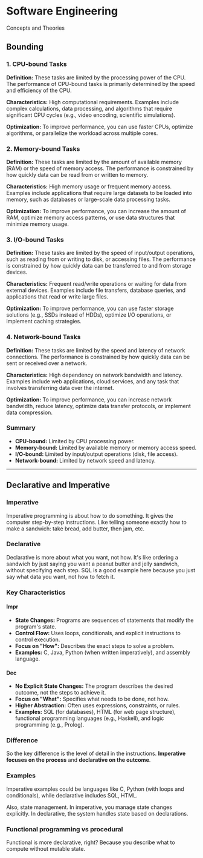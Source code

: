 # Software Engineering

Concepts and Theories

## Bounding

### 1. CPU-bound Tasks

**Definition:** These tasks are limited by the processing power of the CPU. The performance of CPU-bound tasks is primarily determined by the speed and efficiency of the CPU.

**Characteristics:** High computational requirements.
Examples include complex calculations, data processing, and algorithms that require significant CPU cycles (e.g., video encoding, scientific simulations).

**Optimization:** To improve performance, you can use faster CPUs, optimize algorithms, or parallelize the workload across multiple cores.

### 2. Memory-bound Tasks

**Definition:** These tasks are limited by the amount of available memory (RAM) or the speed of memory access. The performance is constrained by how quickly data can be read from or written to memory.

**Characteristics:**
High memory usage or frequent memory access.
Examples include applications that require large datasets to be loaded into memory, such as databases or large-scale data processing tasks.

**Optimization:** To improve performance, you can increase the amount of RAM, optimize memory access patterns, or use data structures that minimize memory usage.

### 3. I/O-bound Tasks

**Definition:** These tasks are limited by the speed of input/output operations, such as reading from or writing to disk, or accessing files. The performance is constrained by how quickly data can be transferred to and from storage devices.

**Characteristics:** Frequent read/write operations or waiting for data from external devices.
Examples include file transfers, database queries, and applications that read or write large files.

**Optimization:** To improve performance, you can use faster storage solutions (e.g., SSDs instead of HDDs), optimize I/O operations, or implement caching strategies.

### 4. Network-bound Tasks

**Definition:** These tasks are limited by the speed and latency of network connections. The performance is constrained by how quickly data can be sent or received over a network.

**Characteristics:** High dependency on network bandwidth and latency.
Examples include web applications, cloud services, and any task that involves transferring data over the internet.

**Optimization:** To improve performance, you can increase network bandwidth, reduce latency, optimize data transfer protocols, or implement data compression.

### Summary

- **CPU-bound:** Limited by CPU processing power.
- **Memory-bound:** Limited by available memory or memory access speed.
- **I/O-bound:** Limited by input/output operations (disk, file access).
- **Network-bound:** Limited by network speed and latency.

---

## Declarative and Imperative

### Imperative

Imperative programming is about how to do something. It gives the computer step-by-step instructions. Like telling someone exactly how to make a sandwich: take bread, add butter, then jam, etc.

### Declarative

Declarative is more about what you want, not how. It's like ordering a sandwich by just saying you want a peanut butter and jelly sandwich, without specifying each step. SQL is a good example here because you just say what data you want, not how to fetch it.

### Key Characteristics

#### Impr

- **State Changes:** Programs are sequences of statements that modify the program's state.
- **Control Flow:** Uses loops, conditionals, and explicit instructions to control execution.
- **Focus on "How":** Describes the exact steps to solve a problem.
- **Examples:** C, Java, Python (when written imperatively), and assembly language.

#### Dec

- **No Explicit State Changes:** The program describes the desired outcome, not the steps to achieve it.
- **Focus on "What":** Specifies what needs to be done, not how.
- **Higher Abstraction:** Often uses expressions, constraints, or rules.
- **Examples:** SQL (for databases), HTML (for web page structure), functional programming languages (e.g., Haskell), and logic programming (e.g., Prolog).

### Difference

So the key difference is the level of detail in the instructions. **Imperative focuses on the process** and **declarative on the outcome**.

### Examples

Imperative examples could be languages like C, Python (with loops and conditionals), while declarative includes SQL, HTML.

Also, state management. In imperative, you manage state changes explicitly. In declarative, the system handles state based on declarations.

### Functional programming vs procedural

Functional is more declarative, right? Because you describe what to compute without mutable state.

